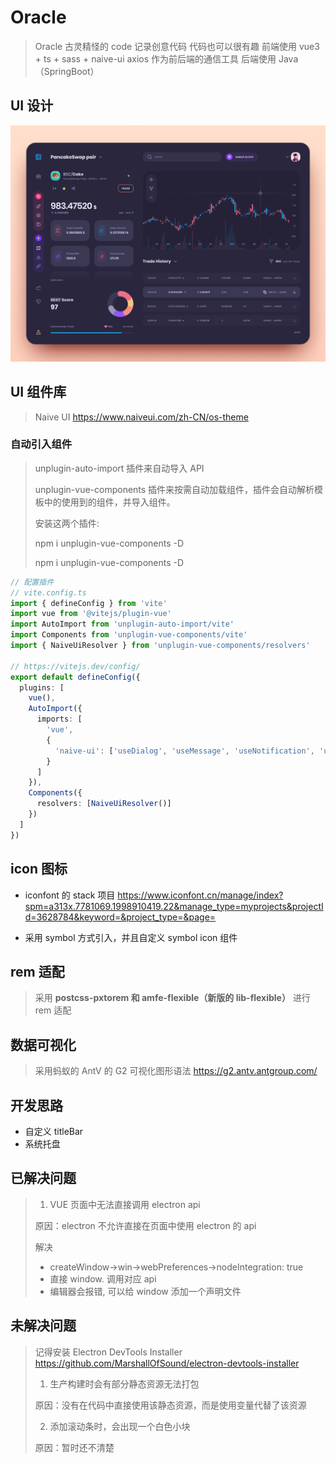 # Oracle

> Oracle 古灵精怪的 code 记录创意代码 代码也可以很有趣
> 前端使用 vue3 + ts + sass + naive-ui
> axios 作为前后端的通信工具
> 后端使用 Java（SpringBoot）

## UI 设计

![Oracle](/public/Oracle.png 'Oracle')

## UI 组件库

> Naive UI <https://www.naiveui.com/zh-CN/os-theme>

### 自动引入组件

> unplugin-auto-import 插件来自动导入 API
>
> unplugin-vue-components 插件来按需自动加载组件，插件会自动解析模板中的使用到的组件，并导入组件。
>
> 安装这两个插件:
>
> npm i unplugin-vue-components -D
>
> npm i unplugin-vue-components -D

```ts
// 配置插件
// vite.config.ts
import { defineConfig } from 'vite'
import vue from '@vitejs/plugin-vue'
import AutoImport from 'unplugin-auto-import/vite'
import Components from 'unplugin-vue-components/vite'
import { NaiveUiResolver } from 'unplugin-vue-components/resolvers'

// https://vitejs.dev/config/
export default defineConfig({
  plugins: [
    vue(),
    AutoImport({
      imports: [
        'vue',
        {
          'naive-ui': ['useDialog', 'useMessage', 'useNotification', 'useLoadingBar']
        }
      ]
    }),
    Components({
      resolvers: [NaiveUiResolver()]
    })
  ]
})
```

## icon 图标

- iconfont 的 stack 项目 <https://www.iconfont.cn/manage/index?spm=a313x.7781069.1998910419.22&manage_type=myprojects&projectId=3628784&keyword=&project_type=&page=>

- 采用 symbol 方式引入，并且自定义 symbol icon 组件

## rem 适配

> 采用 **postcss-pxtorem 和 amfe-flexible（新版的 lib-flexible）** 进行 rem 适配

## 数据可视化

> 采用蚂蚁的 AntV 的 G2 可视化图形语法 <https://g2.antv.antgroup.com/>

## 开发思路

- 自定义 titleBar
- 系统托盘

## 已解决问题

> 1. VUE 页面中无法直接调用 electron api
>
> 原因：electron 不允许直接在页面中使用 electron 的 api
>
> 解决
>
> - createWindow->win->webPreferences->nodeIntegration: true
> - 直接 window. 调用对应 api
> - 编辑器会报错, 可以给 window 添加一个声明文件

## 未解决问题

> 记得安装 Electron DevTools Installer <https://github.com/MarshallOfSound/electron-devtools-installer>
>
> 1. 生产构建时会有部分静态资源无法打包
>
> 原因：没有在代码中直接使用该静态资源，而是使用变量代替了该资源
>
> 2. 添加滚动条时，会出现一个白色小块
>
> 原因：暂时还不清楚
